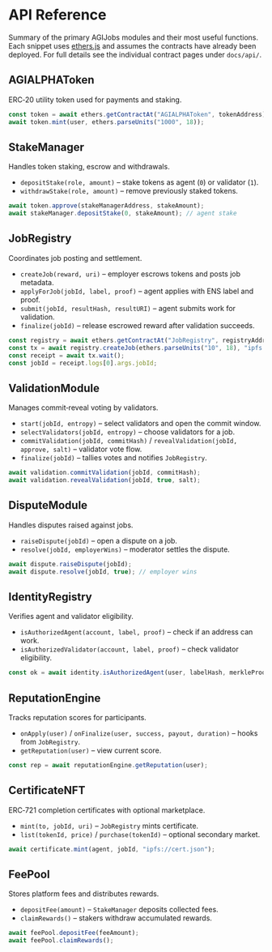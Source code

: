 # API Reference

Summary of the primary AGIJobs modules and their most useful functions.
Each snippet uses [ethers.js](https://docs.ethers.org/) and assumes the
contracts have already been deployed.  For full details see the individual
contract pages under `docs/api/`.

## AGIALPHAToken
ERC‑20 utility token used for payments and staking.

```javascript
const token = await ethers.getContractAt("AGIALPHAToken", tokenAddress);
await token.mint(user, ethers.parseUnits("1000", 18));
```

## StakeManager
Handles token staking, escrow and withdrawals.

- `depositStake(role, amount)` – stake tokens as agent (`0`) or validator (`1`).
- `withdrawStake(role, amount)` – remove previously staked tokens.

```javascript
await token.approve(stakeManagerAddress, stakeAmount);
await stakeManager.depositStake(0, stakeAmount); // agent stake
```

## JobRegistry
Coordinates job posting and settlement.

- `createJob(reward, uri)` – employer escrows tokens and posts job metadata.
- `applyForJob(jobId, label, proof)` – agent applies with ENS label and proof.
- `submit(jobId, resultHash, resultURI)` – agent submits work for validation.
- `finalize(jobId)` – release escrowed reward after validation succeeds.

```javascript
const registry = await ethers.getContractAt("JobRegistry", registryAddress);
const tx = await registry.createJob(ethers.parseUnits("10", 18), "ipfs://job.json");
const receipt = await tx.wait();
const jobId = receipt.logs[0].args.jobId;
```

## ValidationModule
Manages commit‑reveal voting by validators.

 - `start(jobId, entropy)` – select validators and open the commit window.
 - `selectValidators(jobId, entropy)` – choose validators for a job.
- `commitValidation(jobId, commitHash)` / `revealValidation(jobId, approve, salt)` – validator vote flow.
- `finalize(jobId)` – tallies votes and notifies `JobRegistry`.

```javascript
await validation.commitValidation(jobId, commitHash);
await validation.revealValidation(jobId, true, salt);
```

## DisputeModule
Handles disputes raised against jobs.

- `raiseDispute(jobId)` – open a dispute on a job.
- `resolve(jobId, employerWins)` – moderator settles the dispute.

```javascript
await dispute.raiseDispute(jobId);
await dispute.resolve(jobId, true); // employer wins
```

## IdentityRegistry
Verifies agent and validator eligibility.

- `isAuthorizedAgent(account, label, proof)` – check if an address can work.
- `isAuthorizedValidator(account, label, proof)` – check validator eligibility.

```javascript
const ok = await identity.isAuthorizedAgent(user, labelHash, merkleProof);
```

## ReputationEngine
Tracks reputation scores for participants.

- `onApply(user)` / `onFinalize(user, success, payout, duration)` – hooks from `JobRegistry`.
- `getReputation(user)` – view current score.

```javascript
const rep = await reputationEngine.getReputation(user);
```

## CertificateNFT
ERC‑721 completion certificates with optional marketplace.

- `mint(to, jobId, uri)` – `JobRegistry` mints certificate.
- `list(tokenId, price)` / `purchase(tokenId)` – optional secondary market.

```javascript
await certificate.mint(agent, jobId, "ipfs://cert.json");
```

## FeePool
Stores platform fees and distributes rewards.

- `depositFee(amount)` – `StakeManager` deposits collected fees.
- `claimRewards()` – stakers withdraw accumulated rewards.

```javascript
await feePool.depositFee(feeAmount);
await feePool.claimRewards();
```

